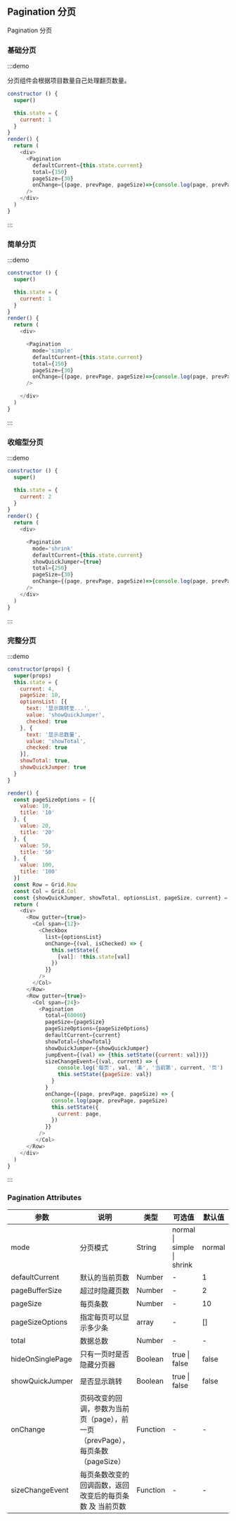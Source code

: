 ## Pagination 分页

Pagination 分页

### 基础分页

:::demo

分页组件会根据项目数量自己处理翻页数量。

```js
constructor () {
  super()

  this.state = {
    current: 1
  }
}
render() {
  return (
    <div>
      <Pagination
        defaultCurrent={this.state.current}
        total={150}
        pageSize={30} 
        onChange={(page, prevPage, pageSize)=>{console.log(page, prevPage, pageSize)}}
      />
    </div>
  )
}
```
:::


### 简单分页

:::demo


```js
constructor () {
  super()

  this.state = {
    current: 1
  }
}
render() {
  return (
    <div>

      <Pagination
        mode='simple'
        defaultCurrent={this.state.current}
        total={150}
        pageSize={30} 
        onChange={(page, prevPage, pageSize)=>{console.log(page, prevPage, pageSize)}}
      />

    </div>
  )
}
```
:::



### 收缩型分页

:::demo

```js
constructor () {
  super()

  this.state = {
    current: 2
  }
}
render() {
  return (
    <div>

      <Pagination
        mode='shrink'
        defaultCurrent={this.state.current}
        showQuickJumper={true}
        total={250}
        pageSize={30}
        onChange={(page, prevPage, pageSize)=>{console.log(page, prevPage, pageSize)}}
      />
    </div>
  )
}
```
:::




### 完整分页

:::demo

```js
constructor(props) {
  super(props)
  this.state = {
    current: 4,
    pageSize: 10,
    optionsList: [{
      text: '显示跳转至...',
      value: 'showQuickJumper',
      checked: true
    }, {
      text: '显示总数量',
      value: 'showTotal',
      checked: true
    }],
    showTotal: true,
    showQuickJumper: true
  }
}

render() {
  const pageSizeOptions = [{
    value: 10,
    title: '10'
  }, {
    value: 20,
    title: '20'
  }, {
    value: 50,
    title: '50'
  }, {
    value: 100,
    title: '100'
  }]
  const Row = Grid.Row
  const Col = Grid.Col
  const {showQuickJumper, showTotal, optionsList, pageSize, current} = this.state
  return (
    <div>
      <Row gutter={true}>
        <Col span={12}>
          <Checkbox
            list={optionsList}
            onChange={(val, isChecked) => {
              this.setState({
                [val]: !this.state[val]
              })
            }}
          />
        </Col>
      </Row>
      <Row gutter={true}>
        <Col span={24}>
          <Pagination
            total={60000}
            pageSize={pageSize}
            pageSizeOptions={pageSizeOptions}
            defaultCurrent={current}
            showTotal={showTotal}
            showQuickJumper={showQuickJumper}
            jumpEvent={(val) => {this.setState({current: val})}}
            sizeChangeEvent={(val, current) => {
                console.log('每页', val, '条', '当前第', current, '页') 
                this.setState({pageSize: val})
              }
            }
            onChange={(page, prevPage, pageSize) => {
              console.log(page, prevPage, pageSize)
              this.setState({
                current: page,
              })
            }}
          />
         </Col>
      </Row>
    </div>
  )
}
```
:::

### Pagination Attributes

| 参数       | 说明   |  类型  | 可选值 | 默认值  |
| --------   | -----  | ----  |  ----  | ----  |
| mode | 分页模式  | String | normal \| simple \| shrink | normal |
| defaultCurrent | 默认的当前页数  | Number | - | 1 |
| pageBufferSize | 超过时隐藏页数  | Number | - |  2 |
| pageSize | 每页条数  | Number | - |  10 |
| pageSizeOptions | 指定每页可以显示多少条 | array | - |  [] |
| total | 数据总数  | Number   | - | - |
| hideOnSinglePage | 只有一页时是否隐藏分页器	  | Boolean   | true \| false | false |
| showQuickJumper | 是否显示跳转  | Boolean   | true \| false | false |
| onChange | 页码改变的回调，参数为当前页（page），前一页（prevPage），每页条数（pageSize）  | Function | -  |  - | - |
| sizeChangeEvent |  每页条数改变的回调函数，返回 改变后的每页条数 及 当前页数  | Function | - | - | - |
